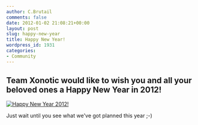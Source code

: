 ```yaml
---
author: C.Brutail
comments: false
date: 2012-01-02 21:08:21+00:00
layout: post
slug: happy-new-year
title: Happy New Year!
wordpress_id: 1931
categories:
- Community
---
```


## Team Xonotic would like to wish you and all your beloved ones a Happy New Year in 2012!


[![Happy New Year 2012!](http://www.xonotic.org/m/uploads/2012/01/xonoticnewyear2012-1024x819.jpg)](http://www.xonotic.org/2012/01/happy-new-year/xonoticnewyear2012/)

Just wait until you see what we've got planned this year ;-) 
